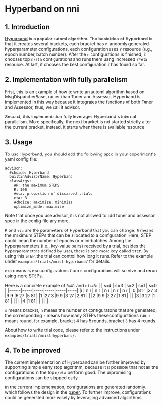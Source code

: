 Hyperband on nni
===

## 1. Introduction
[Hyperband][1] is a popular automl algorithm. The basic idea of Hyperband is that it creates several brackets, each bracket has `n` randomly generated hyperparameter configurations, each configuration uses `r` resource (e.g., epoch number, batch number). After the `n` configurations is finished, it chooses top `n/eta` configurations and runs them using increased `r*eta` resource. At last, it chooses the best configuration it has found so far.

## 2. Implementation with fully parallelism
Frist, this is an example of how to write an automl algorithm based on MsgDispatcherBase, rather than Tuner and Assessor. Hyperband is implemented in this way because it integrates the functions of both Tuner and Assessor, thus, we call it advisor.

Second, this implementation fully leverages Hyperband's internal parallelism. More specifically, the next bracket is not started strictly after the current bracket, instead, it starts when there is available resource.

## 3. Usage
To use Hyperband, you should add the following spec in your experiment's yaml config file:

```
advisor:
  #choice: Hyperband
  builtinAdvisorName: Hyperband
  classArgs:
    #R: the maximum STEPS
    R: 100
    #eta: proportion of discarded trials
    eta: 3
    #choice: maximize, minimize
    optimize_mode: maximize
```

Note that once you use advisor, it is not allowed to add tuner and assessor spec in the config file any more.

`R` and `eta` are the parameters of Hyperband that you can change. `R` means the maximum STEPs that can be allocated to a configuration. Here, STEP could mean the number of epochs or mini-batches. Among the hyperparameters (i.e., key-value pairs) received by a trial, besides the hyperparameters defined by user, there is one more key called `STEP`. By using this `STEP`, the trial can control how long it runs. Refer to the example under `examples/trials/mnist-hyperband/` for details.

`eta` means `n/eta` configurations from `n` configurations will survive and rerun using more STEPs.

Here is a concrete example of `R=81` and `eta=3`:
|  | s=4 | s=3 | s=2 | s=1 | s=0 |
|------|-----|-----|-----|-----|-----|
|i     | n r | n r | n r | n r | n r |
|0     |81 1 |27 3 |9 9  |6 27 |5 81 |
|1     |27 3 |9 9  |3 27 |2 81 |     |
|2     |9 9  |3 27 |1 81 |     |     |
|3     |3 27 |1 81 |     |     |     |
|4     |1 81 |     |     |     |     |

`s` means bracket, `n` means the number of configurations that are generated, the corresponding `r` means how many STEPs these configurations run. `i` means round, for example, bracket 4 has 5 rounds, bracket 3 has 4 rounds.

About how to write trial code, please refer to the instructions under `examples/trials/mnist-hyperband/`.

## 4. To be improved
The current implementation of Hyperband can be further improved by supporting simple early stop algorithm, because it is possible that not all the configurations in the top `n/eta` perform good. The unpromising configurations can be stopped early.

In the current implementation, configurations are generated randomly, which follows the design in the [paper][1]. To further improve, configurations could be generated more wisely by leveraging advanced algorithms.

[1]: https://arxiv.org/pdf/1603.06560.pdf
